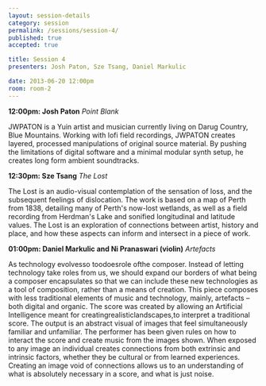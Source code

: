 ```yaml
---
layout: session-details
category: session
permalink: /sessions/session-4/
published: true
accepted: true

title: Session 4
presenters: Josh Paton, Sze Tsang, Daniel Markulic

date: 2013-06-20 12:00pm
room: room-2
---
```


**12:00pm: Josh Paton**
_Point Blank_

JWPATON is a Yuin artist and musician currently living on Darug Country, Blue Mountains. Working with lofi field recordings, JWPATON creates layered, processed manipulations of original source material. By pushing the limitations of digital software and a minimal modular synth setup, he creates long form ambient soundtracks. 

**12:30pm: Sze Tsang**
_The Lost_

The Lost is an audio-visual contemplation of the sensation of loss, and the subsequent feelings of dislocation. The work is based on a map of Perth from 1838, detailing many of Perth's now-lost wetlands, as well as a field recording from Herdman's Lake and sonified longitudinal and latitude values. The Lost is an exploration of connections between artist, history and place, and how these aspects can inform and intersect in a piece of work.  

**01:00pm: Daniel Markulic and Ni Pranaswari (violin)**
_Artefacts_

As technology evolvesso toodoesrole ofthe composer. Instead of letting technology take roles from us, we should expand our borders of what being a composer encapsulates so that we can include these new technologies as a tool of composition, rather than a means of creation. This piece composes with less traditional elements of music and technology, mainly, artefacts –both digital and organic. The score was created by allowing an Artificial Intelligence meant for creatingrealisticlandscapes,to interpret a traditional score. The output is an abstract visual of images that feel simultaneously familiar and unfamiliar. The performer has been given rules on how to interact the score and create music from the images shown. When exposed to any image an individual creates connections from both extrinsic and intrinsic factors, whether they be cultural or from learned experiences. Creating an image void of connections allows us to an understanding of what is absolutely necessary in a score, and what is just noise. 
